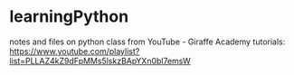 # learningPython
notes and files on python class from YouTube - Giraffe Academy 
tutorials:
https://www.youtube.com/playlist?list=PLLAZ4kZ9dFpMMs5lskzBApYXn0bl7emsW
